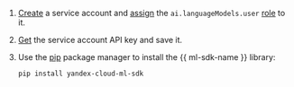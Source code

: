 1. [Create](../../iam/operations/sa/create.md) a service account and [assign](../../iam/operations/sa/assign-role-for-sa.md) the `ai.languageModels.user` [role](../../foundation-models/security/index.md#languageModels-user) to it.
1. [Get](../../iam/operations/api-key/create.md) the service account API key and save it.  
1. Use the [pip](https://pip.pypa.io/en/stable/) package manager to install the {{ ml-sdk-name }} library:

    ```bash
    pip install yandex-cloud-ml-sdk
    ```